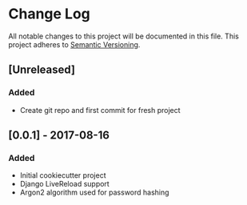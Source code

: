 # Change Log
All notable changes to this project will be documented in this file.
This project adheres to [Semantic Versioning](http://semver.org/).

## [Unreleased]
### Added
- Create git repo and first commit for fresh project


## [0.0.1] - 2017-08-16
### Added
- Initial cookiecutter project
- Django LiveReload support
- Argon2 algorithm used for password hashing
